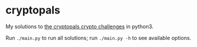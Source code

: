 # cryptopals

My solutions to [the cryptopals crypto challenges](https://cryptopals.com/) in
python3.

Run `./main.py` to run all solutions; run `./main.py -h` to see available
options.

